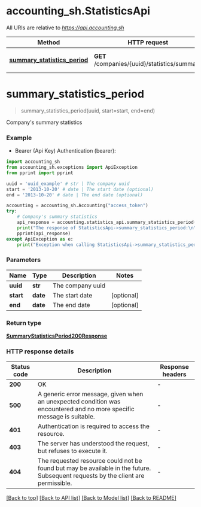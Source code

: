 # accounting_sh.StatisticsApi

All URIs are relative to *https://api.accounting.sh*

Method | HTTP request | Description
------------- | ------------- | -------------
[**summary_statistics_period**](StatisticsApi.md#summary_statistics_period) | **GET** /companies/{uuid}/statistics/summary | Company&#39;s summary statistics


# **summary_statistics_period**
> summary_statistics_period(uuid, start=start, end=end)

Company's summary statistics

### Example

* Bearer (Api Key) Authentication (bearer):

```python
import accounting_sh
from accounting_sh.exceptions import ApiException
from pprint import pprint

uuid = 'uuid_example' # str | The company uuid
start = '2013-10-20' # date | The start date (optional)
end = '2013-10-20' # date | The end date (optional)

accounting = accounting_sh.Accounting("access_token")
try:
    # Company's summary statistics
    api_response = accounting.statistics_api.summary_statistics_period(uuid, start=start, end=end)
    print("The response of StatisticsApi->summary_statistics_period:\n")
    pprint(api_response)
except ApiException as e:
    print("Exception when calling StatisticsApi->summary_statistics_period: %s\n" % e)

```



### Parameters


Name | Type | Description  | Notes
------------- | ------------- | ------------- | -------------
 **uuid** | **str**| The company uuid | 
 **start** | **date**| The start date | [optional] 
 **end** | **date**| The end date | [optional] 

### Return type

[**SummaryStatisticsPeriod200Response**](SummaryStatisticsPeriod200Response.md)

### HTTP response details

| Status code | Description | Response headers |
|-------------|-------------|------------------|
**200** | OK |  -  |
**500** | A generic error message, given when an unexpected condition was encountered and no more specific message is suitable. |  -  |
**401** | Authentication is required to access the resource. |  -  |
**403** | The server has understood the request, but refuses to execute it. |  -  |
**404** | The requested resource could not be found but may be available in the future. Subsequent requests by the client are permissible. |  -  |

[[Back to top]](#) [[Back to API list]](../README.md#documentation-for-api-endpoints) [[Back to Model list]](../README.md#documentation-for-models) [[Back to README]](../README.md)

